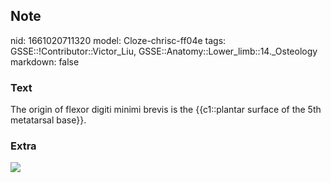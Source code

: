 ## Note
nid: 1661020711320
model: Cloze-chrisc-ff04e
tags: GSSE::!Contributor::Victor_Liu, GSSE::Anatomy::Lower_limb::14._Osteology
markdown: false

### Text
The origin of flexor digiti minimi brevis is the {{c1::plantar surface of the 5th metatarsal base}}.

### Extra
<img src="paste-fed4e1c8e585097a65b71654aa429d83faa42329.jpg">
